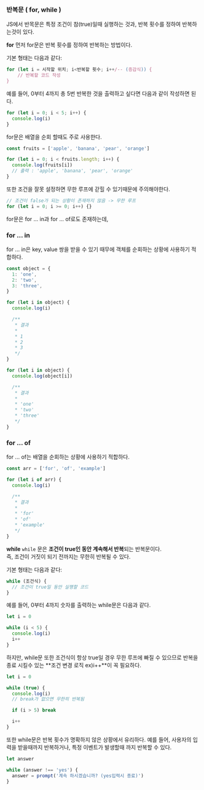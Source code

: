 ### 반복문 ( for, while )

JS에서 반목문은 특정 조건이 참(true)일때 실행하는 것과, 반복 횟수를 정하여 반복하는것이 있다.

**for**
먼저 for문은 반복 횟수를 정하여 반복하는 방법이다.

기본 형태는 다음과 같다:

```javascript
for (let i = 시작할 위치; i<반복할 횟수; i++/-- (증감식)) {
    // 반복할 코드 작성
}
```

예를 들어, 0부터 4까지 총 5번 반복한 것을 출력하고 싶다면 다음과 같이 작성하면 된다.

```javascript
for (let i = 0; i < 5; i++) {
  console.log(i)
}
```

for문은 배열을 순회 할때도 주로 사용한다.

```javascript
const fruits = ['apple', 'banana', 'pear', 'orange']

for (let i = 0; i < fruits.length; i++) {
  console.log(fruits[i])
  // 출력 : 'apple', 'banana', 'pear', 'orange'
}
```

또한 조건을 잘못 설정하면 무한 루프에 갇힐 수 있기때문에 주의해야한다.

```javascript
// 조건이 false가 되는 상황이 존재하지 않음 -> 무한 루프
for (let i = 0; i >= 0; i++) {}
```

for문은 for ... in과 for ... of로도 존재하는데,

### for ... in

for ... in은 key, value 쌍을 받을 수 있기 때무에 객체를 순회하는 상황에 사용하기 적합하다.

```javascript
const object = {
  1: 'one',
  2: 'two',
  3: 'three',
}

for (let i in object) {
  console.log(i)

  /**
   * 결과
   *
   * 1
   * 2
   * 3
   */
}

for (let i in object) {
  console.log(object[i])

  /**
   * 결과
   *
   * 'one'
   * 'two'
   * 'three'
   */
}
```

### for ... of

for ... of는 배열을 순회하는 상황에 사용하기 적합하다.

```javascript
const arr = ['for', 'of', 'example']

for (let i of arr) {
  console.log(i)

  /**
   * 결과
   *
   * 'for'
   * 'of'
   * 'example'
   */
}
```

**while**
`while` 문은 **조건이 true인 동안 계속해서 반복**되는 반복문이다.  
즉, 조건이 거짓이 되기 전까지는 무한히 반복될 수 있다.

기본 형태는 다음과 같다:

```javascript
while (조건식) {
  // 조건이 true일 동안 실행할 코드
}
```

예를 들어, 0부터 4까지 숫자를 출력하는 while문은 다음과 같다.

```javascript
let i = 0

while (i < 5) {
  console.log(i)
  i++
}
```

하지만, while문 또한 조건식이 항상 true일 경우 무한 루프에 빠질 수 있으므로 반복을 종료 시킬수 있는 **조건 변경 로직 ex)i++**이 꼭 필요하다.

```javascript
let i = 0

while (true) {
  console.log(i)
  // break가 없으면 무한히 반복됨

  if (i > 5) break

  i++
}
```

또한 while문은 반복 횟수가 명확하지 않은 상황에서 유리하다.
예를 들어, 사용자의 입력을 받을때까지 반복하거나, 특정 이벤트가 발생할때 까지 반복할 수 있다.

```javascript
let answer

while (answer !== 'yes') {
  answer = prompt('계속 하시겠습니까? (yes입력시 종료)')
}
```
